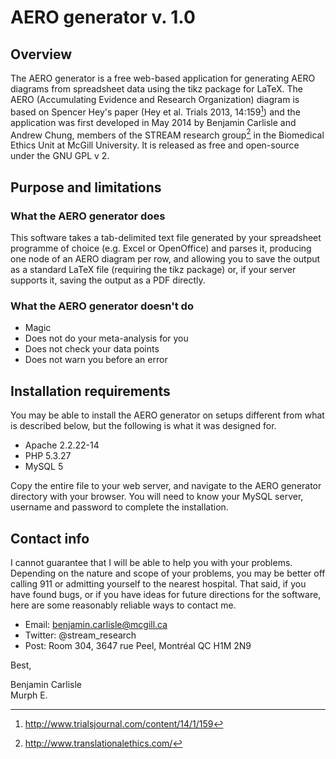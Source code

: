 AERO generator v. 1.0
==============

## Overview

The AERO generator is a free web-based application for generating AERO diagrams from spreadsheet data using the tikz package for LaTeX. The AERO (Accumulating Evidence and Research Organization) diagram is based on Spencer Hey's paper (Hey et al. Trials 2013, 14:159[^1]) and the application was first developed in May 2014 by Benjamin Carlisle and Andrew Chung, members of the STREAM research group[^2] in the Biomedical Ethics Unit at McGill University. It is released as free and open-source under the GNU GPL v 2.

[^1]: <http://www.trialsjournal.com/content/14/1/159>
[^2]: <http://www.translationalethics.com/>

## Purpose and limitations

### What the AERO generator does

This software takes a tab-delimited text file generated by your spreadsheet programme of choice (e.g. Excel or OpenOffice) and parses it, producing one node of an AERO diagram per row, and allowing you to save the output as a standard LaTeX file (requiring the tikz package) or, if your server supports it, saving the output as a PDF directly.

### What the AERO generator doesn't do

* Magic
* Does not do your meta-analysis for you
* Does not check your data points
* Does not warn you before an error

## Installation requirements

You may be able to install the AERO generator on setups different from what is described below, but the following is what it was designed for.

* Apache 2.2.22-14
* PHP 5.3.27
* MySQL 5

Copy the entire file to your web server, and navigate to the AERO generator directory with your browser. You will need to know your MySQL server, username and password to complete the installation.

## Contact info

I cannot guarantee that I will be able to help you with your problems. Depending on the nature and scope of your problems, you may be better off calling 911 or admitting yourself to the nearest hospital. That said, if you have found bugs, or if you have ideas for future directions for the software, here are some reasonably reliable ways to contact me.

* Email: <benjamin.carlisle@mcgill.ca>
* Twitter: @stream_research
* Post: Room 304, 3647 rue Peel, Montréal QC H1M 2N9

Best,

Benjamin Carlisle  
Murph E.